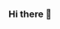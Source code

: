 ### Hi there 👋

<!--
**Adhika99/adhika99** is a ✨ _special_ ✨ repository because its `README.md` (this file) appears on your GitHub profile.

Here are some ideas to get you started:

- 🔭 I’m currently working on bandar lampung
- 🌱 I’m currently learning uin raden intan lampung
- 👯 I’m looking to collaborate on marvel film's
- 🤔 I’m looking for help with my mom
- 💬 Ask me about rich & religition
- 📫 How to reach me: sent massage in my email " adhikaumaraziz02@gmail.com "
- 😄 Pronouns: stay calm and boom !!!
- ⚡ Fun fact: i have cuty girl
-->
